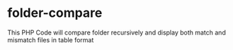 folder-compare
==============

This PHP Code will compare folder recursively and display both match and mismatch files in table format
